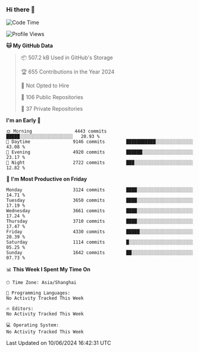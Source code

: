 ### Hi there 👋

<!--
**qbosen/qbosen** is a ✨ _special_ ✨ repository because its `README.md` (this file) appears on your GitHub profile.

Here are some ideas to get you started:

- 🔭 I’m currently working on ...
- 🌱 I’m currently learning ...
- 👯 I’m looking to collaborate on ...
- 🤔 I’m looking for help with ...
- 💬 Ask me about ...
- 📫 How to reach me: ...
- 😄 Pronouns: ...
- ⚡ Fun fact: ...
-->

<!--START_SECTION:waka-->
![Code Time](http://img.shields.io/badge/Code%20Time-2%2C111%20hrs%2036%20mins-blue)

![Profile Views](http://img.shields.io/badge/Profile%20Views-0-blue)

**🐱 My GitHub Data** 

> 📦 507.2 kB Used in GitHub's Storage 
 > 
> 🏆 655 Contributions in the Year 2024
 > 
> 🚫 Not Opted to Hire
 > 
> 📜 106 Public Repositories 
 > 
> 🔑 37 Private Repositories 
 > 
**I'm an Early 🐤** 

```text
🌞 Morning                4443 commits        █████░░░░░░░░░░░░░░░░░░░░   20.93 % 
🌆 Daytime                9146 commits        ███████████░░░░░░░░░░░░░░   43.08 % 
🌃 Evening                4920 commits        ██████░░░░░░░░░░░░░░░░░░░   23.17 % 
🌙 Night                  2722 commits        ███░░░░░░░░░░░░░░░░░░░░░░   12.82 % 
```
📅 **I'm Most Productive on Friday** 

```text
Monday                   3124 commits        ████░░░░░░░░░░░░░░░░░░░░░   14.71 % 
Tuesday                  3650 commits        ████░░░░░░░░░░░░░░░░░░░░░   17.19 % 
Wednesday                3661 commits        ████░░░░░░░░░░░░░░░░░░░░░   17.24 % 
Thursday                 3710 commits        ████░░░░░░░░░░░░░░░░░░░░░   17.47 % 
Friday                   4330 commits        █████░░░░░░░░░░░░░░░░░░░░   20.39 % 
Saturday                 1114 commits        █░░░░░░░░░░░░░░░░░░░░░░░░   05.25 % 
Sunday                   1642 commits        ██░░░░░░░░░░░░░░░░░░░░░░░   07.73 % 
```


📊 **This Week I Spent My Time On** 

```text
🕑︎ Time Zone: Asia/Shanghai

💬 Programming Languages: 
No Activity Tracked This Week

🔥 Editors: 
No Activity Tracked This Week

💻 Operating System: 
No Activity Tracked This Week
```


 Last Updated on 10/06/2024 16:42:31 UTC
<!--END_SECTION:waka-->
